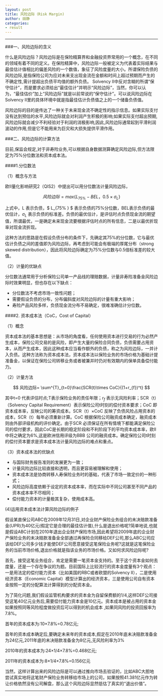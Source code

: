 ```yaml
---
layout: post
title: 风险边际（Risk Margin)
author: 田静
categories:
- result
---   
```


---

###一、风险边际的含义

什么是风险边际？风险边际是在保险精算界和金融投资界常用的一个概念，在不同的领域有着不同的定义。在保险精算中，风险边际一般被定义为代表着实际结果与最佳估计值相比的偏差风险的一个数值，象征了风险度量的大小。所谓保险负债的风险边际,是指保险公司为应对未来支出现金流在金额和时间上超过预期而产生的不确定性,需计提超出负债平均值的额外负债。
Solvency II中反对含糊的所谓“保守估计”，而是要求必须给出“最佳估计”并明示“风险边际”，当然，你可以认为，“最佳估价”加上“风险边际”就是以前常说的“保守估计”。可以说风险边际在Solvency II里的具体环境中就是指最佳估计负债值之上的一个储备负债值。

风险边际的目的是传达了一种关于未来现金流不确定性的指示信息。如果实际支付没有达到预估的水平,风险边际就会对利润产生积极的影响;如果实际支付超出预期,风险边际就会减少不利经验对于利润的消极影响,因此,风险边际通常起到平滑利润波动的作用,但是它不能用来为巨灾和大损失提供平滑作用。

###二、风险边际的计算方法

目前,保监会规定,对于非寿险业务,可以根据自身数据测算确定风险边际,但方法限定为75%分位数法和资本成本法。

####1.分位数法

（1）概念与方法

欧II量化影响研究2（QIS2）中提出可以用分位数法计量风险边际，

$$ 风险边际=max\{L_{75\%}-BEL，0.5 \times \sigma_{L}\} $$

上式中，L 表示负债，$ L_{75\% } $ 表示负债的75%分位数，BEL表示负债的最优估计，$\sigma_{L}$ 表示负债的标准差。负债的最优估计，是评估时点负债现金流的期望值，所谓最优，一是确定未来现金流要根据评估时点的所有信息，二是以最优折现率对现金流折现。

这种方法的思路是在假设负债分布的条件下，先确定其75%的分位数，它与最优估计负债之间的差值即为风险边际，再考虑到可能会有极端的厚尾分布（strong skewed distribution），因此将风险边际确定为75%分位数与0.5倍标准差的较大值。

（2）计量的优缺点

分位数法通常用于分析保险公司单一产品线的理赔数据，计量非寿险准备金风险边际时效果明显，但也存在以下缺点：

- 分位数法不考虑市场一致性问题；
- 需要假设负债的分布，分布偏斜度对风险边际的计量有重大影响；
- 寿险产品风险多样，负债现金流分布不易确定，很难准确估计分位数。

####2.	资本成本法（CoC，Cost of Capital）

（1）概念

资本成本法的基本思想是：从市场的角度看，任何使用资本进行交易的行为必然产生成本，保险公司交易的是风险，即产生大量的保险合同负债，负债需要占用资本，从而产生成本，因此这种成本应当看作额外的负债，称之为风险边际，一并计入负债。这种方法称为资本成本法，资本成本法以保险业务的市场价格为基础计提准备金，以保证在保险公司转移业务或者被兼并时仍对有效期内的保单具备偿付能力。

（2）计量方法

$$ 风险边际= \sum^{T}_{t=0}\frac{SCR(t)\times CoC}{(1+r_{f})^t} $$

其中t=0 代表评估时点;T表示保险业务的责任年限；$r_{f}$ 表示无风险利率；SCR（t）（Solvency Capital Requirement）表示保险公司t时刻的偿付资本要求；CoC 即资本成本率，反映公司的筹资成本。SCR（t）×CoC 反映了负债风险占用资本的成本，SCR（t）每年必须重新计算。CoC 根据保险公司融资成本确定，融资成本则由外部评级机构的评价确定。由于SCR 必须保证在所有情境下都能满足保险公司的偿付要求，因此CoC是长期的稳定阶段和不利阶段下的平均资本成本率，欧II中将之确定为6%,这是欧洲信用评级为BBB 公司的融资成本。确定保险公司t时刻的偿付资本要求是资本成本法计量风险边际的难点和重点。

（3）资本成本法的优缺点

- 与国际财务报告准则的发展更为一致；
- 计量风险边际比较直接和透明，而且更容易被理解和使用；
- 资本成本法是协商转移人寿保险业务时的基础，代表了市场一致定价的一种形式；
- 风险边际高度依赖于设定的资本成本率，而在实际中不同公司甚至不同产品的资本成本率不尽相同；
- 偿付能力资本的计量极其复杂，使用成本高。

(4)运用资本成本法计算风险边际的例子

假设某直保公司ABC在2009年12月31日,对企业财产保险业务组合的未决赔款准备金(UPR)为40亿元(假定它是合理的最佳估计值),什么是退出价格呢?简单地说,也就是假设ABC计划在2010年退出企业财产保险市场,因此希望将2009年底的企业财产保险业务的未决赔款准备金全部通过再保险合同移给DEF公司,那么ABC公司应该给DEF公司多少钱才能使DEF公司愿意接受这笔保险业务呢?这就是这笔保险业务的当前市场价格,退出价格就是指该业务的市场价格。又如何求风险边际呢?

首先，接受这笔业务组合，肯定是需要一笔资本金支持的。至于这个资本金如何去度量，还是一个存在争议的为题。目前国际上比较流行的资本金度量有3个观点：一是用法定的偿付能力资本（比如美国的RBC或者欧盟的Solvency II），二是使用经济资本（Economic Capital）模型计算出的经济资本，三是使用公司自有资本金按照一定的分配算法计算得到的分配资本金。

为了简化问题,我们假设监管机构要求的资本金为自留保费额的1/4,这样DEF公司接受这笔40亿元业务后,需要偿付能力资本金是10亿元。资本成本是被占用的资本金如果按照同等风险程度做投资后可以得到的机会成本 ,如果同风险的投资回报率为7.8%。

首年的资本成本为:10×7.8%=0.78亿元;

首年的资本成本确定后,要确定未来年的资本成本,假定在2010年底未决赔款准备金为24亿元,2011年底的未决赔款准备金为8亿元,无风险利率为3%

2010年的资本成本为:24×1/4×7.8%=0.468亿元;

2011年的资本成本为:8×1/4×7.8%=0.156亿元
     
当然，这样计算出来的风险边际是可以通过推向市场去验证的，比如ABC大胆地尝试真实地将这笔财产保险业务转移给市场上的公司，如果按照41.381亿元作为转让价格依然没有公司解盘，那么这个风险边际显然低估了真实的“退出价值”。

---








